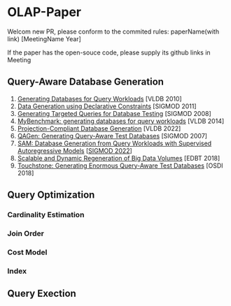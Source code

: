 # OLAP-Paper
Welcom new PR, please conform to the commited rules:  paperName(with link) [MeetingName Year]

If the paper has the open-souce code, please supply its github links in Meeting


## Query-Aware Database Generation
1. [Generating Databases for Query Workloads](https://dl.acm.org/doi/pdf/10.14778/1920841.1920950) [VLDB 2010]
2. [Data Generation using Declarative Constraints](https://dl.acm.org/doi/pdf/10.1145/1989323.1989395) [SIGMOD 2011]
3. [Generating Targeted Queries for Database Testing](https://dl.acm.org/doi/pdf/10.1145/1376616.1376668) [SIGMOD 2008]
4. [MyBenchmark: generating databases for query workloads](https://link.springer.com/article/10.1007/s00778-014-0354-1) [VLDB 2014]
5. [Projection-Compliant Database Generation](https://www.vldb.org/pvldb/vol15/p998-sanghi.pdf) [VLDB 2022]
6. [QAGen: Generating Query-Aware Test Databases](https://cs.uwaterloo.ca/~tozsu/publications/other/sigmod07-final.pdf) [SIGMOD 2007]
7. [SAM: Database Generation from Query Workloads with Supervised Autoregressive Models](https://dl.acm.org/doi/pdf/10.1145/3514221.3526168) [[SIGMOD 2022](https://github.com/Jamesyang2333/SAM)]
8. [Scalable and Dynamic Regeneration of Big Data Volumes]() [EDBT 2018]
9. [Touchstone: Generating Enormous Query-Aware Test Databases](https://www.usenix.org/system/files/conference/atc18/atc18-li-yuming.pdf) [OSDI 2018]
## Query Optimization
### Cardinality Estimation

### Join Order

### Cost Model


### Index

## Query Exection
